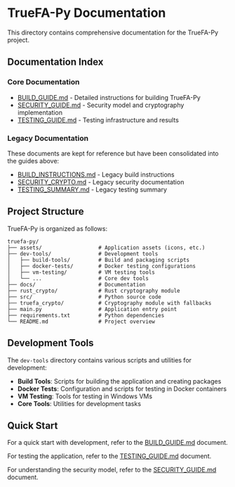 # TrueFA-Py Documentation

This directory contains comprehensive documentation for the TrueFA-Py project.

## Documentation Index

### Core Documentation

- [BUILD_GUIDE.md](BUILD_GUIDE.md) - Detailed instructions for building TrueFA-Py
- [SECURITY_GUIDE.md](SECURITY_GUIDE.md) - Security model and cryptography implementation
- [TESTING_GUIDE.md](TESTING_GUIDE.md) - Testing infrastructure and results

### Legacy Documentation

These documents are kept for reference but have been consolidated into the guides above:

- [BUILD_INSTRUCTIONS.md](BUILD_INSTRUCTIONS.md) - Legacy build instructions
- [SECURITY_CRYPTO.md](SECURITY_CRYPTO.md) - Legacy security documentation
- [TESTING_SUMMARY.md](TESTING_SUMMARY.md) - Legacy testing summary

## Project Structure

TrueFA-Py is organized as follows:

```
truefa-py/
├── assets/                  # Application assets (icons, etc.)
├── dev-tools/               # Development tools
│   ├── build-tools/         # Build and packaging scripts
│   ├── docker-tests/        # Docker testing configurations
│   ├── vm-testing/          # VM testing tools
│   └── ...                  # Core dev tools
├── docs/                    # Documentation
├── rust_crypto/             # Rust cryptography module
├── src/                     # Python source code
├── truefa_crypto/           # Cryptography module with fallbacks
├── main.py                  # Application entry point
├── requirements.txt         # Python dependencies
└── README.md                # Project overview
```

## Development Tools

The `dev-tools` directory contains various scripts and utilities for development:

- **Build Tools**: Scripts for building the application and creating packages
- **Docker Tests**: Configuration and scripts for testing in Docker containers
- **VM Testing**: Tools for testing in Windows VMs
- **Core Tools**: Utilities for development tasks

## Quick Start

For a quick start with development, refer to the [BUILD_GUIDE.md](BUILD_GUIDE.md) document.

For testing the application, refer to the [TESTING_GUIDE.md](TESTING_GUIDE.md) document.

For understanding the security model, refer to the [SECURITY_GUIDE.md](SECURITY_GUIDE.md) document.
